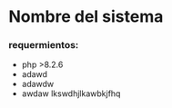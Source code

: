 # Nombre del sistema

### requermientos:

- php >8.2.6
- adawd
- adawdw
- awdaw
  lkswdhjlkawbkjfhq
